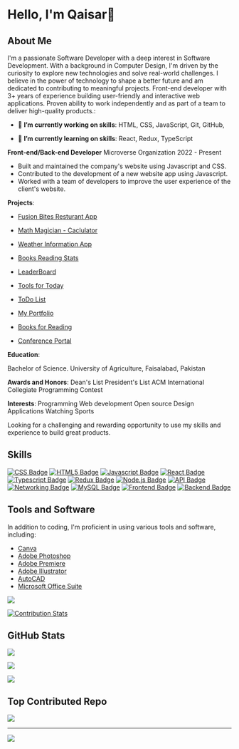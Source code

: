 
# Hello, I'm Qaisar👋

## About Me

I'm a passionate Software Developer with a deep interest in Software Development. With a background in Computer Design, I'm driven by the curiosity to explore new technologies and solve real-world challenges. I believe in the power of technology to shape a better future and am dedicated to contributing to meaningful projects.
Front-end developer with 3+ years of experience building user-friendly and interactive web applications. Proven ability to work independently and as part of a team to deliver high-quality products.:

- 🔭 **I’m currently working on skills**:
HTML, 
CSS, 
JavaScript, 
Git, 
GitHub, 

- 🌱 **I’m currently learning on skills**:
React, 
Redux, 
TypeScript

**Front-end/Back-end Developer**
Microverse Organization
2022 - Present

- Built and maintained the company's website using Javascript and CSS.
- Contributed to the development of a new website app using Javascript.
- Worked with a team of developers to improve the user experience of the client's website.

**Projects**: <br />
- [Fusion Bites Resturant App](https://github.com/Kaiserabbas/Fusion-Bites)

- [Math Magician - Caclulator](https://github.com/Kaiserabbas/math-magician)

- [Weather Information App](https://github.com/Kaiserabbas/Weather-App)

- [Books Reading Stats](https://github.com/Kaiserabbas/bookstore)

- [LeaderBoard](https://github.com/Kaiserabbas/leaderboard)

- [Tools for Today](https://github.com/Kaiserabbas/Tool-Shed)

- [ToDo List](https://github.com/Kaiserabbas/myday-todo)

- [My Portfolio](https://github.com/Kaiserabbas/project-portfolio)

- [Books for Reading](https://github.com/Kaiserabbas/Awesome-books)

- [Conference Portal](https://github.com/Kaiserabbas/Capstone)


**Education**:

Bachelor of Science.
University of Agriculture, Faisalabad, Pakistan

**Awards and Honors**:
Dean's List
President's List
ACM International Collegiate Programming Contest

**Interests**:
Programming
Web development
Open source
Design Applications
Watching Sports

Looking for a challenging and rewarding opportunity to use my skills and experience to build great products.

## Skills
<div>

[![CSS Badge](https://img.shields.io/badge/-CSS-1572B6?logo=css3&logoColor=white)](https://www.w3.org/Style/CSS/)
[![HTML5 Badge](https://img.shields.io/badge/-HTML5-E34F26?logo=html5&logoColor=white)](https://html.spec.whatwg.org/)
[![Javascript Badge](https://img.shields.io/badge/-JavaScript-F7DF1E?logo=javascript&logoColor=black)](https://developer.mozilla.org/en-US/docs/Web/JavaScript)
[![React Badge](https://img.shields.io/badge/-React-61DAFB?logo=react&logoColor=black)](https://reactjs.org/)
[![Typescript Badge](https://img.shields.io/badge/-TypeScript-3178C6?logo=typescript&logoColor=white)](https://www.typescriptlang.org/)
[![Redux Badge](https://img.shields.io/badge/-Redux-764ABC?logo=redux&logoColor=white)](https://redux.js.org/)
[![Node.js Badge](https://img.shields.io/badge/-Node.js-339933?logo=node.js&logoColor=white)](https://nodejs.org/)
[![API Badge](https://img.shields.io/badge/-API-0096D6?logo=api&logoColor=white)](https://en.wikipedia.org/wiki/Application_programming_interface)
[![Networking Badge](https://img.shields.io/badge/-Networking-008080?logo=network&logoColor=white)](https://en.wikipedia.org/wiki/Computer_network)
[![MySQL Badge](https://img.shields.io/badge/-MySQL-4479A1?logo=mysql&logoColor=white)](https://www.mysql.com/)
[![Frontend Badge](https://img.shields.io/badge/-Front%20End-42B983?logo=frontend&logoColor=white)](https://en.wikipedia.org/wiki/Front-end_web_development)
[![Backend Badge](https://img.shields.io/badge/-Back%20End-333?logo=backend&logoColor=white)](https://en.wikipedia.org/wiki/Back_end)
</div>

## Tools and Software

In addition to coding, I'm proficient in using various tools and software, including:

- [Canva](https://www.canva.com/)
- [Adobe Photoshop](https://www.adobe.com/products/photoshop.html)
- [Adobe Premiere](https://www.adobe.com/products/premiere.html)
- [Adobe Illustrator](https://www.adobe.com/products/illustrator.html)
- [AutoCAD](https://www.autodesk.com/products/autocad/overview)
- [Microsoft Office Suite](https://www.microsoft.com/en-us/microsoft-365/get-started-with-office-2019)

<div>
  
  ![](https://komarev.com/ghpvc/?username=BiancaMe&style=for-the-badge&color=yellow)
</div>
<div>
  
  [![Contribution Stats](https://github-contribution-stats.vercel.app/api/?username=BiancaMe)](https://github.com/BiancaMe/github-contribution-stats/)
</div>

## GitHub Stats

![](https://github-readme-stats.vercel.app/api/top-langs?username=Kaiserabbas&show_icons=true&locale=en&layout=compact&theme=dark) <br/>

![](https://github-readme-stats.vercel.app/api?username=Kaiserabbas&include_all_commits=true&count_private=true&show_icons=true&theme=dark)<br/>

![](https://github-readme-streak-stats.herokuapp.com/?user=Kaiserabbas&theme=dark&hide_border=false)<br/>

## Top Contributed Repo
![](https://github-contributor-stats.vercel.app/api?username=Kaiserabbas&limit=5&theme=dark&combine_all_yearly_contributions=true)

---
[![](https://visitcount.itsvg.in/api?id=Kaiserabbas&icon=0&color=0)](https://visitcount.itsvg.in)
